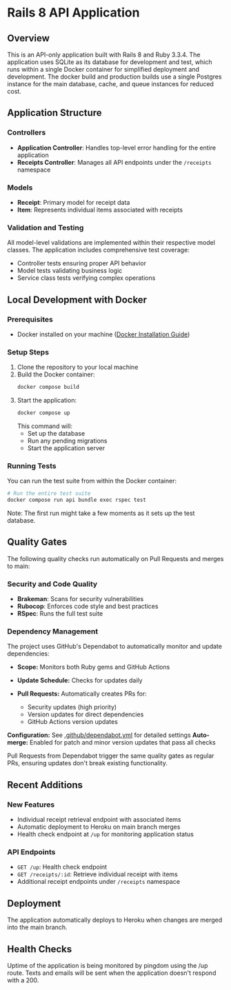 # Rails 8 API Application

## Overview

This is an API-only application built with Rails 8 and Ruby 3.3.4. 
The application uses SQLite as its database for development and test, which runs within a single Docker container 
for simplified deployment and development. The docker build and production builds use a single Postgres instance for the main database, 
cache, and queue instances for reduced cost. 

## Application Structure

### Controllers
- **Application Controller**: Handles top-level error handling for the entire application
- **Receipts Controller**: Manages all API endpoints under the `/receipts` namespace

### Models
- **Receipt**: Primary model for receipt data
- **Item**: Represents individual items associated with receipts

### Validation and Testing
All model-level validations are implemented within their respective model classes. The application includes comprehensive test coverage:
- Controller tests ensuring proper API behavior
- Model tests validating business logic
- Service class tests verifying complex operations

## Local Development with Docker

### Prerequisites
- Docker installed on your machine ([Docker Installation Guide](https://docs.docker.com/get-docker/))

### Setup Steps
1. Clone the repository to your local machine
2. Build the Docker container:
   ```bash
   docker compose build
   ```
3. Start the application:
   ```bash
   docker compose up
   ```
   This command will:
    - Set up the database
    - Run any pending migrations
    - Start the application server

### Running Tests
You can run the test suite from within the Docker container:
```bash
# Run the entire test suite
docker compose run api bundle exec rspec test
```

Note: The first run might take a few moments as it sets up the test database.

## Quality Gates

The following quality checks run automatically on Pull Requests and merges to main:

### Security and Code Quality
- **Brakeman**: Scans for security vulnerabilities
- **Rubocop**: Enforces code style and best practices
- **RSpec**: Runs the full test suite


### Dependency Management

The project uses GitHub's Dependabot to automatically monitor and update dependencies:

- **Scope:** Monitors both Ruby gems and GitHub Actions
- **Update Schedule:** Checks for updates daily
- **Pull Requests:** Automatically creates PRs for:

  - Security updates (high priority)
  - Version updates for direct dependencies
  - GitHub Actions version updates

**Configuration:** See [.github/dependabot.yml](.github/dependabot.yml) for detailed settings
**Auto-merge:** Enabled for patch and minor version updates that pass all checks

Pull Requests from Dependabot trigger the same quality gates as regular PRs, ensuring updates don't break existing functionality.

## Recent Additions

### New Features
- Individual receipt retrieval endpoint with associated items
- Automatic deployment to Heroku on main branch merges
- Health check endpoint at `/up` for monitoring application status

### API Endpoints
- `GET /up`: Health check endpoint
- `GET /receipts/:id`: Retrieve individual receipt with items
- Additional receipt endpoints under `/receipts` namespace

## Deployment

The application automatically deploys to Heroku when changes are merged into the main branch.

## Health Checks

Uptime of the application is being monitored by pingdom using the /up route. 
Texts and emails will be sent when the application doesn't respond with a 200. 

